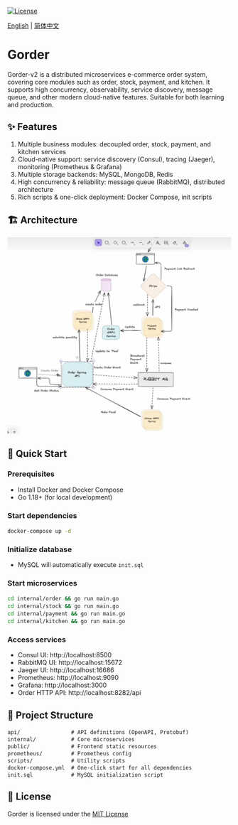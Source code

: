 [![License](https://img.shields.io/badge/License-MIT-yellow.svg)](https://opensource.org/licenses/MIT)

<!-- ![logo](./docs/images/logo.png) -->

[English](README_en.md) | [简体中文](README_cn.md)

# Gorder

Gorder-v2 is a distributed microservices e-commerce order system, covering core modules such as order, stock, payment, and kitchen. It supports high concurrency, observability, service discovery, message queue, and other modern cloud-native features. Suitable for both learning and production.

## ✨ Features

1. Multiple business modules: decoupled order, stock, payment, and kitchen services
2. Cloud-native support: service discovery (Consul), tracing (Jaeger), monitoring (Prometheus & Grafana)
3. Multiple storage backends: MySQL, MongoDB, Redis
4. High concurrency & reliability: message queue (RabbitMQ), distributed architecture
5. Rich scripts & one-click deployment: Docker Compose, init scripts

## 🏗️ Architecture

![Architecture](./images/architecture.jpg)

## 🚀 Quick Start

### Prerequisites

- Install Docker and Docker Compose
- Go 1.18+ (for local development)

### Start dependencies

```bash
docker-compose up -d
```

### Initialize database

- MySQL will automatically execute `init.sql`

### Start microservices

```bash
cd internal/order && go run main.go
cd internal/stock && go run main.go
cd internal/payment && go run main.go
cd internal/kitchen && go run main.go
```

### Access services

- Consul UI: http://localhost:8500
- RabbitMQ UI: http://localhost:15672
- Jaeger UI: http://localhost:16686
- Prometheus: http://localhost:9090
- Grafana: http://localhost:3000
- Order HTTP API: http://localhost:8282/api

## 📂 Project Structure

```text
api/                # API definitions (OpenAPI, Protobuf)
internal/           # Core microservices
public/             # Frontend static resources
prometheus/         # Prometheus config
scripts/            # Utility scripts
docker-compose.yml  # One-click start for all dependencies
init.sql            # MySQL initialization script
```

## 📝 License

Gorder is licensed under the [MIT License](LICENSE)
